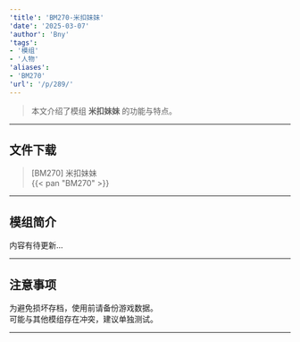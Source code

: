 ```yaml
---
'title': 'BM270-米扣妹妹'
'date': '2025-03-07'
'author': 'Bny'
'tags':
- '模组'
- '人物'
'aliases':
- 'BM270'
'url': '/p/289/'
---
```


> 本文介绍了模组 **米扣妹妹** 的功能与特点。

---

## 文件下载

> [BM270] 米扣妹妹  
{{< pan "BM270" >}}  

---

## 模组简介

>  
内容有待更新...  

---

## 注意事项

>  
为避免损坏存档，使用前请备份游戏数据。  
可能与其他模组存在冲突，建议单独测试。  

---

